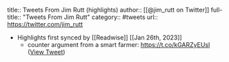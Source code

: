 title:: Tweets From Jim Rutt (highlights)
author:: [[@jim_rutt on Twitter]]
full-title:: "Tweets From Jim Rutt"
category:: #tweets
url:: https://twitter.com/jim_rutt

- Highlights first synced by [[Readwise]] [[Jan 26th, 2023]]
	- counter argument from a smart farmer: https://t.co/kGARZyEUsl ([View Tweet](https://twitter.com/jim_rutt/status/1618332272083742721))